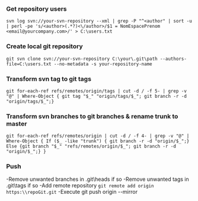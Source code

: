 ### Get repository users
`svn log svn://your-svn-repository --xml | grep -P "^<author" | sort -u | perl -pe 's/<author>(.*?)<\/author>/$1 = NomEspacePrenom <email@yourcompany.com>/' > C:\users.txt`
### Create local git repository
`git svn clone svn://your-svn-repository C:\your\.git\path --authors-file=C:\users.txt --no-metadata -s your-repository-name`
### Transform svn tag to git tags
`git for-each-ref refs/remotes/origin/tags | cut -d / -f 5- | grep -v "@" | Where-Object { git tag "$_" "origin/tags/$_"; git branch -r -d "origin/tags/$_";}`
### Transform svn branches to git branches & rename trunk to master
`git for-each-ref refs/remotes/origin | cut -d / -f 4- | grep -v "@" | Where-Object { If ($_ -like "trunk") { git branch -r -d "origin/$_";} Else {git branch "$_" "refs/remotes/origin/$_"; git branch -r -d "origin/$_";} }`
### Push
-Remove unwanted branches in .git\heads if so
-Remove unwanted tags in .git\tags if so
-Add remote repository `git remote add origin https:\\repoGit.git`
-Execute git push origin --mirror
